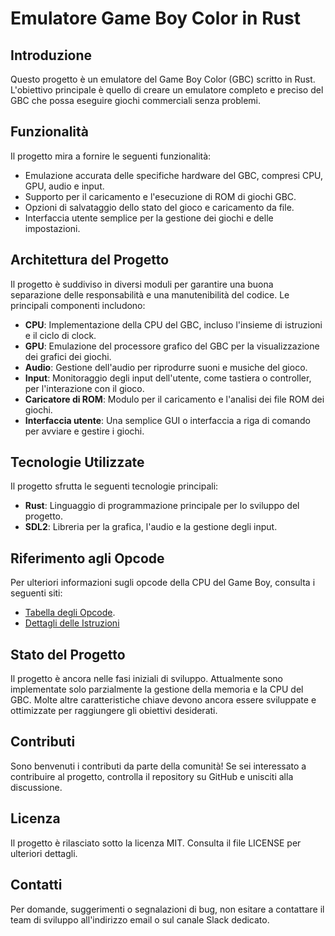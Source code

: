 # Emulatore Game Boy Color in Rust

## Introduzione
Questo progetto è un emulatore del Game Boy Color (GBC) scritto in Rust. L'obiettivo principale è quello di creare un emulatore completo e preciso del GBC che possa eseguire giochi commerciali senza problemi.

## Funzionalità
Il progetto mira a fornire le seguenti funzionalità:

- Emulazione accurata delle specifiche hardware del GBC, compresi CPU, GPU, audio e input.
- Supporto per il caricamento e l'esecuzione di ROM di giochi GBC.
- Opzioni di salvataggio dello stato del gioco e caricamento da file.
- Interfaccia utente semplice per la gestione dei giochi e delle impostazioni.

## Architettura del Progetto
Il progetto è suddiviso in diversi moduli per garantire una buona separazione delle responsabilità e una manutenibilità del codice. Le principali componenti includono:

- **CPU**: Implementazione della CPU del GBC, incluso l'insieme di istruzioni e il ciclo di clock.
- **GPU**: Emulazione del processore grafico del GBC per la visualizzazione dei grafici dei giochi.
- **Audio**: Gestione dell'audio per riprodurre suoni e musiche del gioco.
- **Input**: Monitoraggio degli input dell'utente, come tastiera o controller, per l'interazione con il gioco.
- **Caricatore di ROM**: Modulo per il caricamento e l'analisi dei file ROM dei giochi.
- **Interfaccia utente**: Una semplice GUI o interfaccia a riga di comando per avviare e gestire i giochi.

## Tecnologie Utilizzate
Il progetto sfrutta le seguenti tecnologie principali:

- **Rust**: Linguaggio di programmazione principale per lo sviluppo del progetto.
- **SDL2**: Libreria per la grafica, l'audio e la gestione degli input.

## Riferimento agli Opcode
Per ulteriori informazioni sugli opcode della CPU del Game Boy, consulta i seguenti siti:
- [Tabella degli Opcode](https://izik1.github.io/gbops/).
- [Dettagli delle Istruzioni](http://z80-heaven.wikidot.com/instructions-set)

## Stato del Progetto
Il progetto è ancora nelle fasi iniziali di sviluppo. Attualmente sono implementate solo parzialmente la gestione della memoria e la CPU del GBC. Molte altre caratteristiche chiave devono ancora essere sviluppate e ottimizzate per raggiungere gli obiettivi desiderati.

## Contributi
Sono benvenuti i contributi da parte della comunità! Se sei interessato a contribuire al progetto, controlla il repository su GitHub e unisciti alla discussione.

## Licenza
Il progetto è rilasciato sotto la licenza MIT. Consulta il file LICENSE per ulteriori dettagli.

## Contatti
Per domande, suggerimenti o segnalazioni di bug, non esitare a contattare il team di sviluppo all'indirizzo email o sul canale Slack dedicato.
